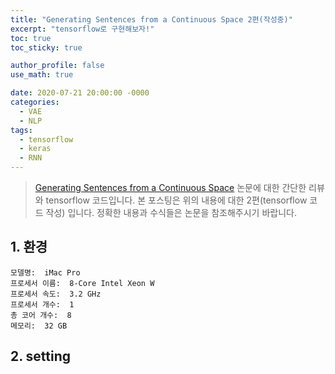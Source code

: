 ```yaml
---
title: "Generating Sentences from a Continuous Space 2편(작성중)"
excerpt: "tensorflow로 구현해보자!"
toc: true
toc_sticky: true

author_profile: false
use_math: true

date: 2020-07-21 20:00:00 -0000
categories: 
  - VAE
  - NLP
tags:
  - tensorflow
  - keras
  - RNN
---
```


> [Generating Sentences from a Continuous Space](https://arxiv.org/abs/1511.06349) 논문에 대한 간단한 리뷰와 tensorflow 코드입니다. 
>  본 포스팅은 위의 내용에 대한 2편(tensorflow 코드 작성) 입니다.
>  정확한 내용과 수식들은 논문을 참조해주시기 바랍니다. 

## 1. 환경

```
모델명:  iMac Pro
프로세서 이름:  8-Core Intel Xeon W
프로세서 속도:  3.2 GHz
프로세서 개수:  1
총 코어 개수:  8
메모리:  32 GB
```

## 2. setting

```python

```
<!--stackedit_data:
eyJoaXN0b3J5IjpbNDk3OTM5NDc1LDYzMjk2OTczOF19
-->